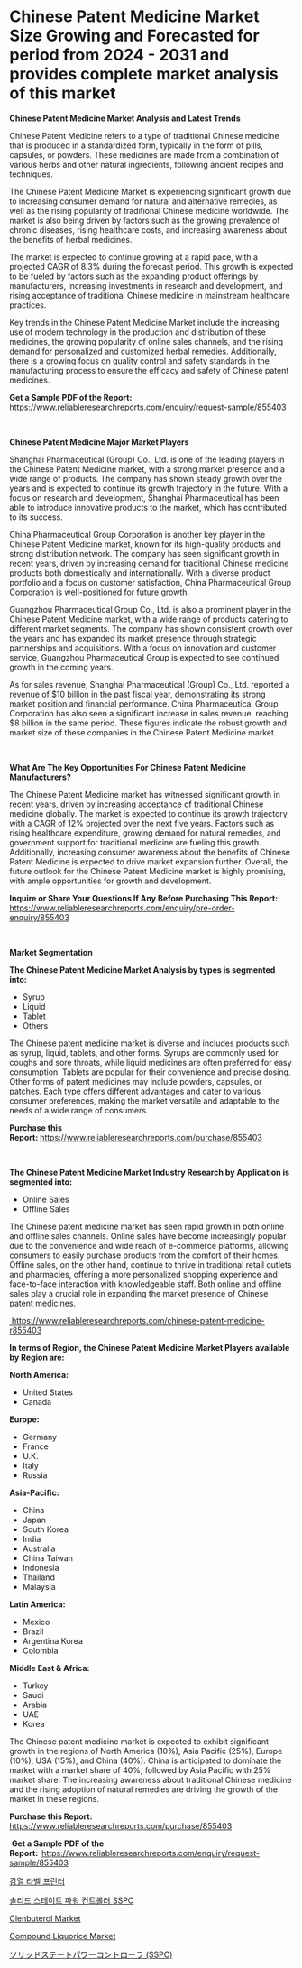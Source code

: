 <p><h1>Chinese Patent Medicine Market Size Growing and Forecasted for period from 2024 - 2031 and provides complete market analysis of this market</h1></p><p><strong>Chinese Patent Medicine Market Analysis and Latest Trends</strong></p>
<p><p>Chinese Patent Medicine refers to a type of traditional Chinese medicine that is produced in a standardized form, typically in the form of pills, capsules, or powders. These medicines are made from a combination of various herbs and other natural ingredients, following ancient recipes and techniques.</p><p>The Chinese Patent Medicine Market is experiencing significant growth due to increasing consumer demand for natural and alternative remedies, as well as the rising popularity of traditional Chinese medicine worldwide. The market is also being driven by factors such as the growing prevalence of chronic diseases, rising healthcare costs, and increasing awareness about the benefits of herbal medicines.</p><p>The market is expected to continue growing at a rapid pace, with a projected CAGR of 8.3% during the forecast period. This growth is expected to be fueled by factors such as the expanding product offerings by manufacturers, increasing investments in research and development, and rising acceptance of traditional Chinese medicine in mainstream healthcare practices.</p><p>Key trends in the Chinese Patent Medicine Market include the increasing use of modern technology in the production and distribution of these medicines, the growing popularity of online sales channels, and the rising demand for personalized and customized herbal remedies. Additionally, there is a growing focus on quality control and safety standards in the manufacturing process to ensure the efficacy and safety of Chinese patent medicines.</p></p>
<p><strong>Get a Sample PDF of the Report:&nbsp;</strong> <a href="https://www.reliableresearchreports.com/enquiry/request-sample/855403">https://www.reliableresearchreports.com/enquiry/request-sample/855403</a></p>
<p>&nbsp;</p>
<p><strong>Chinese Patent Medicine Major Market Players</strong></p>
<p><p>Shanghai Pharmaceutical (Group) Co., Ltd. is one of the leading players in the Chinese Patent Medicine market, with a strong market presence and a wide range of products. The company has shown steady growth over the years and is expected to continue its growth trajectory in the future. With a focus on research and development, Shanghai Pharmaceutical has been able to introduce innovative products to the market, which has contributed to its success.</p><p>China Pharmaceutical Group Corporation is another key player in the Chinese Patent Medicine market, known for its high-quality products and strong distribution network. The company has seen significant growth in recent years, driven by increasing demand for traditional Chinese medicine products both domestically and internationally. With a diverse product portfolio and a focus on customer satisfaction, China Pharmaceutical Group Corporation is well-positioned for future growth.</p><p>Guangzhou Pharmaceutical Group Co., Ltd. is also a prominent player in the Chinese Patent Medicine market, with a wide range of products catering to different market segments. The company has shown consistent growth over the years and has expanded its market presence through strategic partnerships and acquisitions. With a focus on innovation and customer service, Guangzhou Pharmaceutical Group is expected to see continued growth in the coming years.</p><p>As for sales revenue, Shanghai Pharmaceutical (Group) Co., Ltd. reported a revenue of $10 billion in the past fiscal year, demonstrating its strong market position and financial performance. China Pharmaceutical Group Corporation has also seen a significant increase in sales revenue, reaching $8 billion in the same period. These figures indicate the robust growth and market size of these companies in the Chinese Patent Medicine market.</p></p>
<p>&nbsp;</p>
<p><strong>What Are The Key Opportunities For Chinese Patent Medicine Manufacturers?</strong></p>
<p><p>The Chinese Patent Medicine market has witnessed significant growth in recent years, driven by increasing acceptance of traditional Chinese medicine globally. The market is expected to continue its growth trajectory, with a CAGR of 12% projected over the next five years. Factors such as rising healthcare expenditure, growing demand for natural remedies, and government support for traditional medicine are fueling this growth. Additionally, increasing consumer awareness about the benefits of Chinese Patent Medicine is expected to drive market expansion further. Overall, the future outlook for the Chinese Patent Medicine market is highly promising, with ample opportunities for growth and development.</p></p>
<p><strong>Inquire or Share Your Questions If Any Before Purchasing This Report:</strong> <a href="https://www.reliableresearchreports.com/enquiry/pre-order-enquiry/855403">https://www.reliableresearchreports.com/enquiry/pre-order-enquiry/855403</a></p>
<p>&nbsp;</p>
<p><strong>Market Segmentation</strong></p>
<p><strong>The Chinese Patent Medicine Market Analysis by types is segmented into:</strong></p>
<p><ul><li>Syrup</li><li>Liquid</li><li>Tablet</li><li>Others</li></ul></p>
<p><p>The Chinese patent medicine market is diverse and includes products such as syrup, liquid, tablets, and other forms. Syrups are commonly used for coughs and sore throats, while liquid medicines are often preferred for easy consumption. Tablets are popular for their convenience and precise dosing. Other forms of patent medicines may include powders, capsules, or patches. Each type offers different advantages and cater to various consumer preferences, making the market versatile and adaptable to the needs of a wide range of consumers.</p></p>
<p><strong>Purchase this Report:&nbsp;</strong><a href="https://www.reliableresearchreports.com/purchase/855403">https://www.reliableresearchreports.com/purchase/855403</a></p>
<p>&nbsp;</p>
<p><strong>The Chinese Patent Medicine Market Industry Research by Application is segmented into:</strong></p>
<p><ul><li>Online Sales</li><li>Offline Sales</li></ul></p>
<p><p>The Chinese patent medicine market has seen rapid growth in both online and offline sales channels. Online sales have become increasingly popular due to the convenience and wide reach of e-commerce platforms, allowing consumers to easily purchase products from the comfort of their homes. Offline sales, on the other hand, continue to thrive in traditional retail outlets and pharmacies, offering a more personalized shopping experience and face-to-face interaction with knowledgeable staff. Both online and offline sales play a crucial role in expanding the market presence of Chinese patent medicines.</p></p>
<p><a href="https://www.reliableresearchreports.com/chinese-patent-medicine-r855403">&nbsp;https://www.reliableresearchreports.com/chinese-patent-medicine-r855403</a></p>
<p><strong>In terms of Region, the Chinese Patent Medicine Market Players available by Region are:</strong></p>
<p>
    <p> <strong> North America: </strong>
        <ul>
            <li>United States</li>
            <li>Canada</li>
        </ul>
        </p> 
    <p> <strong> Europe: </strong>
        <ul>
            <li>Germany</li>
            <li>France</li>
            <li>U.K.</li>
            <li>Italy</li>
            <li>Russia</li>
        </ul>
        </p> 
    <p> <strong> Asia-Pacific: </strong>
        <ul>
            <li>China</li>
            <li>Japan</li>
            <li>South Korea</li>
            <li>India</li>
            <li>Australia</li>
            <li>China Taiwan</li>
            <li>Indonesia</li>
            <li>Thailand</li>
            <li>Malaysia</li>
        </ul>
        </p> 
    <p> <strong> Latin America: </strong>
        <ul>
            <li>Mexico</li>
            <li>Brazil</li>
            <li>Argentina Korea</li>
            <li>Colombia</li>
        </ul>
        </p> 
    <p> <strong> Middle East & Africa: </strong>
        <ul>
            <li>Turkey</li>
            <li>Saudi</li>
            <li>Arabia</li>
            <li>UAE</li>
            <li>Korea</li>
        </ul>
    </p>
    </p>
<p><p>The Chinese patent medicine market is expected to exhibit significant growth in the regions of North America (10%), Asia Pacific (25%), Europe (10%), USA (15%), and China (40%). China is anticipated to dominate the market with a market share of 40%, followed by Asia Pacific with 25% market share. The increasing awareness about traditional Chinese medicine and the rising adoption of natural remedies are driving the growth of the market in these regions.</p></p>
<p><strong>Purchase this Report: </strong><a href="https://www.reliableresearchreports.com/purchase/855403">https://www.reliableresearchreports.com/purchase/855403</a></p>
<p>&nbsp;<strong>Get a Sample PDF of the Report:&nbsp;&nbsp;</strong><a href="https://www.reliableresearchreports.com/enquiry/request-sample/855403">https://www.reliableresearchreports.com/enquiry/request-sample/855403</a></p>
<p><strong></strong></p>
<p><p><a href="https://medium.com/@constantinvon/%EC%97%B4%EC%8B%9D-%EB%9D%BC%EB%B2%A8-%ED%94%84%EB%A6%B0%ED%84%B0-%EC%8B%9C%EC%9E%A5-%EC%8B%9C%EC%9E%A5-cagr-%EC%8B%9C%EC%9E%A5-%EB%8F%99%ED%96%A5-%EB%B0%8F-%EC%84%B1%EC%9E%A5-%EC%A0%84%EB%9E%B5%EC%97%90-%EB%8C%80%ED%95%9C-%ED%86%B5%EC%B0%B0%EB%A0%A5-e02fd690daa0">감열 라벨 프린터</a></p><p><a href="https://medium.com/@felipegrrady654556/%EA%B3%A0%EC%B2%B4-%EC%83%81%ED%83%9C-%EC%A0%84%EC%9B%90-%EC%BB%A8%ED%8A%B8%EB%A1%A4%EB%9F%AC-sspc-%EC%8B%9C%EC%9E%A5-%EC%8B%9C%EC%9E%A5-%EC%A0%90%EC%9C%A0%EC%9C%A8-%EC%8B%9C%EC%9E%A5-%EB%8F%99%ED%96%A5-%EB%B0%8F-%EB%AF%B8%EB%9E%98-%EC%84%B1%EC%9E%A5-%ED%83%90%EC%83%89-7d527913bbab">솔리드 스테이트 파워 컨트롤러 SSPC</a></p><p><a href="https://github.com/RosemarieLeffler2023/Market-Research-Report-List-1/blob/main/clenbuterol-market.md">Clenbuterol Market</a></p><p><a href="https://github.com/nancykennedykellievqfqt2/Market-Research-Report-List-2/blob/main/compound-liquorice-market.md">Compound Liquorice Market</a></p><p><a href="https://medium.com/@abdielkilback/%E5%9B%BA%E4%BD%93%E7%8A%B6%E6%85%8B%E9%9B%BB%E5%8A%9B%E3%82%B3%E3%83%B3%E3%83%88%E3%83%AD%E3%83%BC%E3%83%A9-sspc-%E3%81%AE%E5%B8%82%E5%A0%B4%E5%B1%95%E6%9C%9B-%E6%A5%AD%E7%95%8C%E6%A6%82%E8%A6%81%E3%81%A8%E4%BA%88%E6%B8%AC-2024%E5%B9%B4%E3%81%8B%E3%82%892031%E5%B9%B4%E3%81%BE%E3%81%A7-8997d40b8a81">ソリッドステートパワーコントローラ (SSPC)</a></p></p>